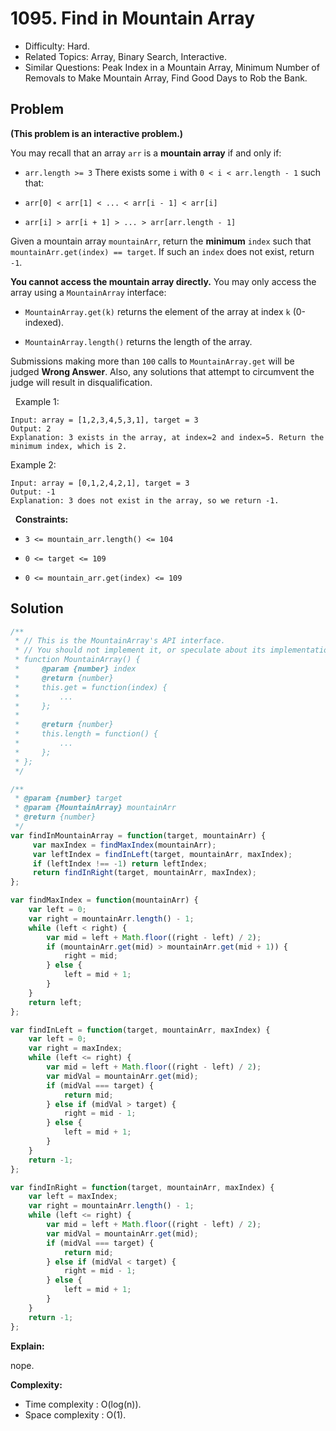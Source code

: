# 1095. Find in Mountain Array

- Difficulty: Hard.
- Related Topics: Array, Binary Search, Interactive.
- Similar Questions: Peak Index in a Mountain Array, Minimum Number of Removals to Make Mountain Array, Find Good Days to Rob the Bank.

## Problem

**(This problem is an **interactive problem**.)**

You may recall that an array `arr` is a **mountain array** if and only if:


	
- `arr.length >= 3`
	There exists some `i` with `0 < i < arr.length - 1` such that:
	
		
- `arr[0] < arr[1] < ... < arr[i - 1] < arr[i]`
		
- `arr[i] > arr[i + 1] > ... > arr[arr.length - 1]`
	
	


Given a mountain array `mountainArr`, return the **minimum** `index` such that `mountainArr.get(index) == target`. If such an `index` does not exist, return `-1`.

**You cannot access the mountain array directly.** You may only access the array using a `MountainArray` interface:


	
- `MountainArray.get(k)` returns the element of the array at index `k` (0-indexed).
	
- `MountainArray.length()` returns the length of the array.


Submissions making more than `100` calls to `MountainArray.get` will be judged **Wrong Answer**. Also, any solutions that attempt to circumvent the judge will result in disqualification.

 
Example 1:

```
Input: array = [1,2,3,4,5,3,1], target = 3
Output: 2
Explanation: 3 exists in the array, at index=2 and index=5. Return the minimum index, which is 2.
```

Example 2:

```
Input: array = [0,1,2,4,2,1], target = 3
Output: -1
Explanation: 3 does not exist in the array, so we return -1.
```

 
**Constraints:**


	
- `3 <= mountain_arr.length() <= 104`
	
- `0 <= target <= 109`
	
- `0 <= mountain_arr.get(index) <= 109`



## Solution

```javascript
/**
 * // This is the MountainArray's API interface.
 * // You should not implement it, or speculate about its implementation
 * function MountainArray() {
 *     @param {number} index
 *     @return {number}
 *     this.get = function(index) {
 *         ...
 *     };
 *
 *     @return {number}
 *     this.length = function() {
 *         ...
 *     };
 * };
 */

/**
 * @param {number} target
 * @param {MountainArray} mountainArr
 * @return {number}
 */
var findInMountainArray = function(target, mountainArr) {
     var maxIndex = findMaxIndex(mountainArr);
     var leftIndex = findInLeft(target, mountainArr, maxIndex);
     if (leftIndex !== -1) return leftIndex;
     return findInRight(target, mountainArr, maxIndex);
};

var findMaxIndex = function(mountainArr) {
    var left = 0;
    var right = mountainArr.length() - 1;
    while (left < right) {
        var mid = left + Math.floor((right - left) / 2);
        if (mountainArr.get(mid) > mountainArr.get(mid + 1)) {
            right = mid;
        } else {
            left = mid + 1;
        }
    }
    return left;
};

var findInLeft = function(target, mountainArr, maxIndex) {
    var left = 0;
    var right = maxIndex;
    while (left <= right) {
        var mid = left + Math.floor((right - left) / 2);
        var midVal = mountainArr.get(mid);
        if (midVal === target) {
            return mid;
        } else if (midVal > target) {
            right = mid - 1;
        } else {
            left = mid + 1;
        }
    }
    return -1;
};

var findInRight = function(target, mountainArr, maxIndex) {
    var left = maxIndex;
    var right = mountainArr.length() - 1;
    while (left <= right) {
        var mid = left + Math.floor((right - left) / 2);
        var midVal = mountainArr.get(mid);
        if (midVal === target) {
            return mid;
        } else if (midVal < target) {
            right = mid - 1;
        } else {
            left = mid + 1;
        }
    }
    return -1;
};
```

**Explain:**

nope.

**Complexity:**

* Time complexity : O(log(n)).
* Space complexity : O(1).
